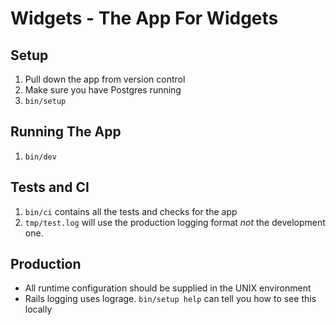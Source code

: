 # Widgets - The App For Widgets

## Setup

1. Pull down the app from version control
2. Make sure you have Postgres running
3. `bin/setup`

## Running The App

1. `bin/dev`

## Tests and CI

1. `bin/ci` contains all the tests and checks for the app
2. `tmp/test.log` will use the production logging format
    *not* the development one.

## Production

* All runtime configuration should be supplied
  in the UNIX environment
* Rails logging uses lograge. `bin/setup help`
  can tell you how to see this locally
